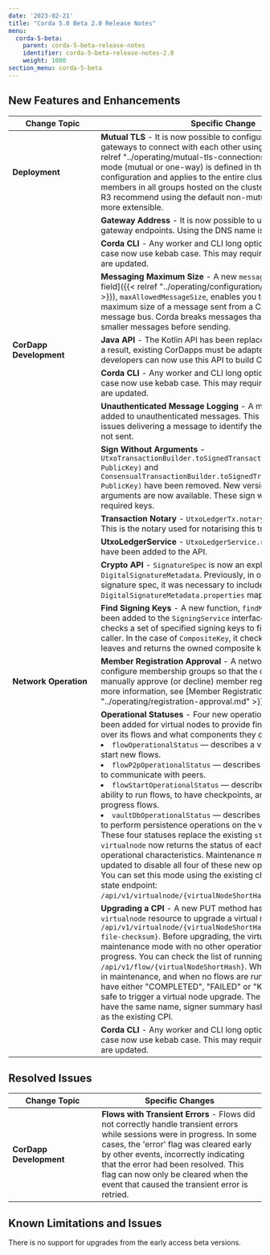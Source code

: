 ```yaml
---
date: '2023-02-21'
title: "Corda 5.0 Beta 2.0 Release Notes"
menu:
  corda-5-beta:
    parent: corda-5-beta-release-notes
    identifier: corda-5-beta-release-notes-2.0
    weight: 1000
section_menu: corda-5-beta
--- 
```


## New Features and Enhancements


| <div style="width:160px">Change Topic </div> | Specific Change                                    | 
| -------------------------------------------- | -------------------------------------------------- |
| **Deployment**                               | **Mutual TLS** - It is now possible to configure Corda cluster gateways to connect with each other using [mutual TLS]({{< relref "../operating/mutual-tls-connections.md" >}}). The TLS mode (mutual or one-way) is defined in the gateway configuration and applies to the entire cluster, including all members in all groups hosted on the cluster.<br>R3 recommend using the default non-mutual TLS mode as it is more extensible. |
|                                              | **Gateway Address** - It is now possible to use the IP address for gateway endpoints. Using the DNS name is also still supported.|
|                                              | **Corda CLI** - Any worker and CLI long options that used camel case now use kebab case. This may require that existing scripts are updated. | 
|                                              | **Messaging Maximum Size** - A new `messaging` [configuration field]({{< relref "../operating/configuration/config-overview.md" >}}), `maxAllowedMessageSize`, enables you to specify the maximum size of a message sent from a Corda worker to the message bus. Corda breaks messages that exceed this size into smaller messages before sending. |                                           
| **CorDapp Development**                      | **Java API** - The Kotlin API has been replaced with a Java API. As a result, existing CorDapps must be adapted. Kotlin and Java developers can now use this API to build CorDapps. |
|                                              | **Corda CLI** - Any worker and CLI long options that used camel case now use kebab case. This may require that existing scripts are updated. |
|                                              | **Unauthenticated Message Logging** - A message ID field was added to unauthenticated messages. This is logged if there are issues delivering a message to identify the message that was not sent. |
|                                              | **Sign Without Arguments** - `UtxoTransactionBuilder.toSignedTransaction(signatory: PublicKey)` and `ConsensualTransactionBuilder.toSignedTransaction(signatory: PublicKey)` have been removed. New versions without arguments are now available. These sign with all the available required keys. |
|                                              | **Transaction Notary** - `UtxoLedgerTx.notary` is now available. This is the notary used for notarising this transaction. |
|                                              | **UtxoLedgerService** - `UtxoLedgerService.resolve()` functions have been added to the API. | 
|                                              | **Crypto API** - `SignatureSpec` is now an explicit field in `DigitalSignatureMetadata`. Previously, in order to add the signature spec, it was necessary to include it in `DigitalSignatureMetadata.properties` map. |
|                                              | **Find Signing Keys** - A new function, `findMySigningKeys`, has been added to the `SigningService` interface. This function checks a set of specified signing keys to find keys owned by the caller. In the case of `CompositeKey`, it checks the composite key leaves and returns the owned composite key leaf found first.  |
| **Network Operation**                        | **Member Registration Approval** - A network operator can now configure membership groups so that the operator is required to manually approve (or decline) member registration requests. For more information, see [Member Registration Approval]({{< relref "../operating/registration-approval.md" >}}). |     
|                                              | **Operational Statuses** - Four new operational statuses have been added for virtual nodes to provide fine-grained control over its flows and what components they can interact with: <li>`flowOperationalStatus` — describes a virtual node's ability to start new flows. </li> <li>`flowP2pOperationalStatus` — describes a virtual node's ability to communicate with peers.</li> <li>`flowStartOperationalStatus`  — describes a virtual node's ability to run flows, to have checkpoints, and to continue in-progress flows. </li> <li> `vaultDbOperationalStatus` —  describes a virtual node's ability to perform persistence operations on the virtual node's vault. </li> These four statuses replace the existing `state` field. The `GET virtualnode` now returns the status of each of the four operational characteristics. Maintenance mode has been updated to disable all four of these new operational statuses. You can set this mode using the existing change virtual node state endpoint: `/api/v1/virtualnode/{virtualNodeShortHash}/state/{newState}`. 
|                                              | **Upgrading a CPI** - A new PUT method has been added to the `virtualnode` resource to upgrade a virtual node's CPI: `/api/v1/virtualnode/{virtualNodeShortHash}/cpi/{target-CPI-file-checksum}`. Before upgrading, the virtual node must be in maintenance mode with no other operations currently in progress. You can check the list of running flows using `GET /api/v1/flow/{virtualNodeShortHash}`. When the virtual node is in maintenance, and when no flows are running (that is, all flows have either "COMPLETED", "FAILED" or "KILLED" status), it is safe to trigger a virtual node upgrade. The target CPI should have the same name, signer summary hash, and MGM group ID as the existing CPI. 
|                                              | **Corda CLI** - Any worker and CLI long options that used camel case now use kebab case. This may require that existing scripts are updated. |

## Resolved Issues

| <div style="width:160px">Change Topic </div> | Specific Changes | 
| -------------------------------------------- | -------------------------------------------------- |
| **CorDapp Development**                      | **Flows with Transient Errors** - Flows did not correctly handle transient errors while sessions were in progress. In some cases, the 'error' flag was cleared early by other events, incorrectly indicating that the error had been resolved. This flag can now only be cleared when the event that caused the transient error is retried.  |

## Known Limitations and Issues

There is no support for upgrades from the early access beta versions.
